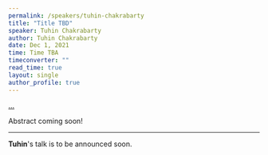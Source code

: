```yaml
---
permalink: /speakers/tuhin-chakrabarty
title: "Title TBD"
speaker: Tuhin Chakrabarty
author: Tuhin Chakrabarty
date: Dec 1, 2021
time: Time TBA
timeconverter: ""
read_time: true
layout: single
author_profile: true
---
```


<a href="https://lolmythesis.com/" class="one-line">...</a>

Abstract coming soon!

<hr>

**Tuhin**'s talk is to be announced soon.
